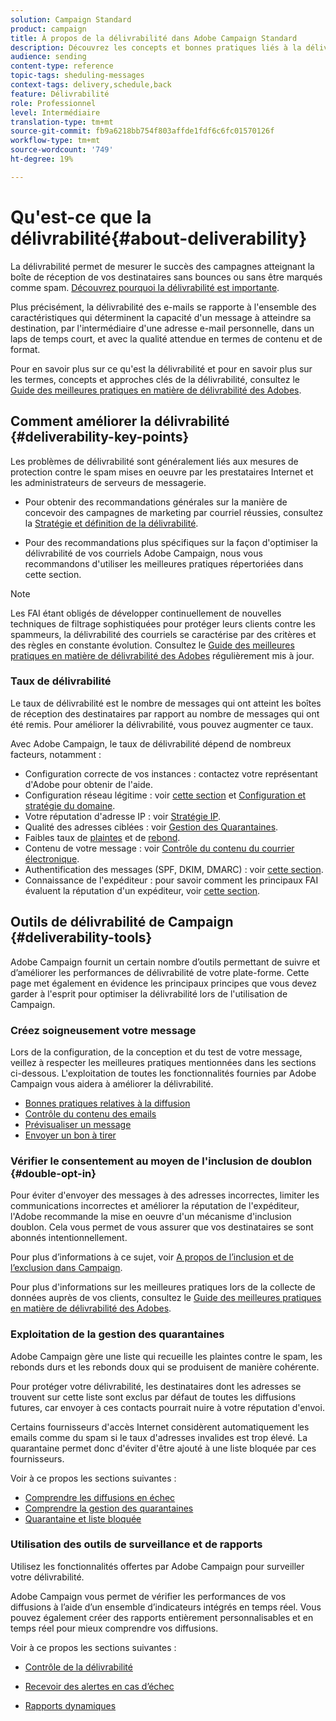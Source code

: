 ```yaml
---
solution: Campaign Standard
product: campaign
title: À propos de la délivrabilité dans Adobe Campaign Standard
description: Découvrez les concepts et bonnes pratiques liés à la délivrabilité, ainsi que les outils proposés par Adobe Campaign Standard pour optimiser l'envoi de vos diffusions.
audience: sending
content-type: reference
topic-tags: sheduling-messages
context-tags: delivery,schedule,back
feature: Délivrabilité
role: Professionnel
level: Intermédiaire
translation-type: tm+mt
source-git-commit: fb9a6218bb754f803affde1fdf6c6fc01570126f
workflow-type: tm+mt
source-wordcount: '749'
ht-degree: 19%

---
```



# Qu&#39;est-ce que la délivrabilité{#about-deliverability}

La délivrabilité permet de mesurer le succès des campagnes atteignant la boîte de réception de vos destinataires sans bounces ou sans être marqués comme spam. [Découvrez pourquoi la délivrabilité est importante](https://experienceleague.adobe.com/docs/deliverability-learn/deliverability-best-practice-guide/deliverability-strategy-and-definition.html#why-deliverability-matters).

Plus précisément, la délivrabilité des e-mails se rapporte à l&#39;ensemble des caractéristiques qui déterminent la capacité d&#39;un message à atteindre sa destination, par l&#39;intermédiaire d&#39;une adresse e-mail personnelle, dans un laps de temps court, et avec la qualité attendue en termes de contenu et de format. <!--These characteristics fall into four main categories: data quality, message and content, sending infrastructure, and reputation. Together, they form the foundation of a successful email deliverability program.-->

Pour en savoir plus sur ce qu&#39;est la délivrabilité et pour en savoir plus sur les termes, concepts et approches clés de la délivrabilité, consultez le [Guide des meilleures pratiques en matière de délivrabilité des Adobes](https://experienceleague.adobe.com/docs/deliverability-learn/deliverability-best-practice-guide/introduction.html?lang=fr-FR).

## Comment améliorer la délivrabilité {#deliverability-key-points}

Les problèmes de délivrabilité sont généralement liés aux mesures de protection contre le spam mises en oeuvre par les prestataires Internet et les administrateurs de serveurs de messagerie.

* Pour obtenir des recommandations générales sur la manière de concevoir des campagnes de marketing par courriel réussies, consultez la [Stratégie et définition de la délivrabilité](https://experienceleague.adobe.com/docs/deliverability-learn/deliverability-best-practice-guide/deliverability-strategy-and-definition.html).

* Pour des recommandations plus spécifiques sur la façon d&#39;optimiser la délivrabilité de vos courriels Adobe Campaign, nous vous recommandons d&#39;utiliser les meilleures pratiques répertoriées dans cette section.

>[!NOTE]
>
>Les FAI étant obligés de développer continuellement de nouvelles techniques de filtrage sophistiquées pour protéger leurs clients contre les spammeurs, la délivrabilité des courriels se caractérise par des critères et des règles en constante évolution. Consultez le [Guide des meilleures pratiques en matière de délivrabilité des Adobes](https://experienceleague.adobe.com/docs/deliverability-learn/deliverability-best-practice-guide/introduction.html) régulièrement mis à jour.

### Taux de délivrabilité

Le taux de délivrabilité est le nombre de messages qui ont atteint les boîtes de réception des destinataires par rapport au nombre de messages qui ont été remis. Pour améliorer la délivrabilité, vous pouvez augmenter ce taux.

Avec Adobe Campaign, le taux de délivrabilité dépend de nombreux facteurs, notamment :

* Configuration correcte de vos instances : contactez votre représentant d&#39;Adobe pour obtenir de l&#39;aide.
* Configuration réseau légitime : voir [cette section](../../sending/using/optimize-delivery.md#network-config) et [Configuration et stratégie du domaine](https://experienceleague.adobe.com/docs/deliverability-learn/deliverability-best-practice-guide/transition-process/infrastructure.html#domain-setup-and-strategy).
* Votre réputation d&#39;adresse IP : voir [Stratégie IP](https://experienceleague.adobe.com/docs/deliverability-learn/deliverability-best-practice-guide/transition-process/infrastructure.html#ip-strategy).
* Qualité des adresses ciblées : voir [Gestion des Quarantaines](../../sending/using/optimize-delivery.md#quarantine-management).
* Faibles taux de [plaintes](https://experienceleague.adobe.com/docs/deliverability-learn/deliverability-best-practice-guide/metrics-for-deliverability/complaints.html) et de [rebond](https://experienceleague.adobe.com/docs/deliverability-learn/deliverability-best-practice-guide/metrics-for-deliverability/bounces.html#hard-bounces).
* Contenu de votre message : voir [Contrôle du contenu du courrier électronique](../../sending/using/control-email-content.md).
* Authentification des messages (SPF, DKIM, DMARC) : voir [cette section](https://experienceleague.adobe.com/docs/deliverability-learn/deliverability-best-practice-guide/transition-process/infrastructure.html#authentication).
* Connaissance de l&#39;expéditeur : pour savoir comment les principaux FAI évaluent la réputation d&#39;un expéditeur, voir [cette section](https://experienceleague.adobe.com/docs/deliverability-learn/deliverability-best-practice-guide/internet-service-provider-specifics/overview.html).

## Outils de délivrabilité de Campaign {#deliverability-tools}

Adobe Campaign fournit un certain nombre d’outils permettant de suivre et d’améliorer les performances de délivrabilité de votre plate-forme. Cette page met également en évidence les principaux principes que vous devez garder à l&#39;esprit pour optimiser la délivrabilité lors de l&#39;utilisation de Campaign.

### Créez soigneusement votre message

Lors de la configuration, de la conception et du test de votre message, veillez à respecter les meilleures pratiques mentionnées dans les sections ci-dessous. L&#39;exploitation de toutes les fonctionnalités fournies par Adobe Campaign vous aidera à améliorer la délivrabilité.

* [Bonnes pratiques relatives à la diffusion](../../sending/using/delivery-best-practices.md)
* [Contrôle du contenu des emails](../../sending/using/control-email-content.md)
* [Prévisualiser un message](../../sending/using/previewing-messages.md)
* [Envoyer un bon à tirer](../../sending/using/sending-proofs.md)

### Vérifier le consentement au moyen de l&#39;inclusion de doublon {#double-opt-in}

Pour éviter d&#39;envoyer des messages à des adresses incorrectes, limiter les communications incorrectes et améliorer la réputation de l&#39;expéditeur, l&#39;Adobe recommande la mise en oeuvre d&#39;un mécanisme d&#39;inclusion doublon. Cela vous permet de vous assurer que vos destinataires se sont abonnés intentionnellement.

Pour plus d’informations à ce sujet, voir [A propos de l’inclusion et de l’exclusion dans Campaign](../../audiences/using/about-opt-in-and-opt-out-in-campaign.md).

Pour plus d&#39;informations sur les meilleures pratiques lors de la collecte de données auprès de vos clients, consultez le [Guide des meilleures pratiques en matière de délivrabilité des Adobes](https://experienceleague.adobe.com/docs/deliverability-learn/deliverability-best-practice-guide/first-impressions/address-collection-and-list-growth.html#data-quality-and-hygiene).

### Exploitation de la gestion des quarantaines

Adobe Campaign gère une liste qui recueille les plaintes contre le spam, les rebonds durs et les rebonds doux qui se produisent de manière cohérente.

Pour protéger votre délivrabilité, les destinataires dont les adresses se trouvent sur cette liste sont exclus par défaut de toutes les diffusions futures, car envoyer à ces contacts pourrait nuire à votre réputation d&#39;envoi.

Certains fournisseurs d&#39;accès Internet considèrent automatiquement les emails comme du spam si le taux d&#39;adresses invalides est trop élevé. La quarantaine permet donc d&#39;éviter d&#39;être ajouté à une liste bloquée par ces fournisseurs.

Voir à ce propos les sections suivantes :

* [Comprendre les diffusions en échec](../../sending/using/understanding-delivery-failures.md)
* [Comprendre la gestion des quarantaines](../../sending/using/understanding-quarantine-management.md)
* [Quarantaine et liste bloquée](../../sending/using/understanding-quarantine-management.md#quarantine-vs-denylist)

### Utilisation des outils de surveillance et de rapports

Utilisez les fonctionnalités offertes par Adobe Campaign pour surveiller votre délivrabilité.

Adobe Campaign vous permet de vérifier les performances de vos diffusions à l’aide d’un ensemble d’indicateurs intégrés en temps réel. <!--For example, you can check the number of messages that are successfully executed, sent and delivered. You can also verify the number of messages that have been opened and the number of messages/links that have been clicked.-->Vous pouvez également créer des rapports entièrement personnalisables et en temps réel pour mieux comprendre vos diffusions.

Voir à ce propos les sections suivantes :

* [Contrôle de la délivrabilité](../../sending/using/monitor-deliverability.md)

   <!--[Monitoring a delivery](../../sending/using/monitoring-a-delivery.md)-->
* [Recevoir des alertes en cas d’échec](../../sending/using/receiving-alerts-when-failures-happen.md)
* [Rapports dynamiques](../../reporting/using/about-dynamic-reports.md)

<!--## General recommendations

NOT SURE TO KEEP

Here are a few additional recommendations when it comes to deliverability.

### Send to valid addresses {#valid-addresses}

Spammers often use address generators based on lists of frequent names and first names; in addition, they rarely process technical notifications sent back by mail servers. A high rate of invalid addresses is often interpreted as a sign of spam.

Double opt-in mechanisms and effective handling of technical bounce messages make it possible to avoid this.

### Reduce complaint rate {#reduce-complaint-rate}

ISPs usually have a prominent means of reporting a received message as spam. This makes it possible to identify unreliable sources. By rapidly honoring opt-out requests, making regular use of a given list, verifying consent through a double opt-in system, and implementing feedback loops, you can reduce complaint rates.

<!--Sending to honeypot addresses {#honeypot-addresses}
ISPs and other organizations (refer to https://www.projecthoneypot.org/) make use of mailboxes that do not correspond to physical persons but are created simply to trick spammers. These so-called "honey pot" addresses are published on the Web in order to be collected by spambots and thus catch illegitimate senders. The use of a double opt-in mechanism precludes this sort of address being added to a list. When using a third-party list, you must be sure of the methods employed by its maintainer.-->

<!--## Sending on a regular basis {#regular-deliveries}

Spammers make programmed deliveries to maintain their reputation over time. They sometimes need to adapt their marketing plan to meet the best practices imposed by the ISPs and so, after a peak in reputation (ramp-up), they configure regular deliveries.-->
